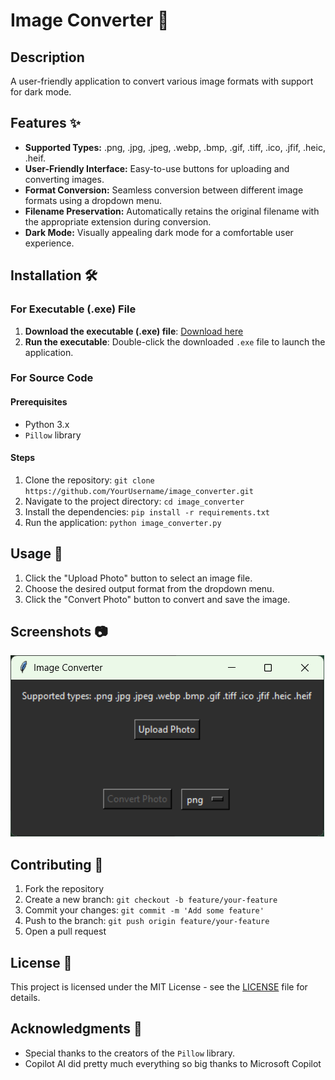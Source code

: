 # Image Converter 🚀

## Description
A user-friendly application to convert various image formats with support for dark mode.

## Features ✨
- **Supported Types:** .png, .jpg, .jpeg, .webp, .bmp, .gif, .tiff, .ico, .jfif, .heic, .heif.
- **User-Friendly Interface:** Easy-to-use buttons for uploading and converting images.
- **Format Conversion:** Seamless conversion between different image formats using a dropdown menu.
- **Filename Preservation:** Automatically retains the original filename with the appropriate extension during conversion.
- **Dark Mode:** Visually appealing dark mode for a comfortable user experience.

## Installation 🛠️

### For Executable (.exe) File
1. **Download the executable (.exe) file**: [Download here]([URL](https://github.com/JethiYippee/image_converter/releases/tag/Release))
2. **Run the executable**: Double-click the downloaded `.exe` file to launch the application.

### For Source Code
#### Prerequisites
- Python 3.x
- `Pillow` library

#### Steps
1. Clone the repository: `git clone https://github.com/YourUsername/image_converter.git`
2. Navigate to the project directory: `cd image_converter`
3. Install the dependencies: `pip install -r requirements.txt`
4. Run the application: `python image_converter.py`

## Usage 📸
1. Click the "Upload Photo" button to select an image file.
2. Choose the desired output format from the dropdown menu.
3. Click the "Convert Photo" button to convert and save the image.

## Screenshots 📷
![Screenshot](https://github.com/JethiYippee/image_converter/blob/master/image_converter_screenshot.png?raw=true)

## Contributing 🤝
1. Fork the repository
2. Create a new branch: `git checkout -b feature/your-feature`
3. Commit your changes: `git commit -m 'Add some feature'`
4. Push to the branch: `git push origin feature/your-feature`
5. Open a pull request

## License 📄
This project is licensed under the MIT License - see the [LICENSE](https://github.com/JethiYippee/image_converter/blob/master/LICENSE) file for details.

## Acknowledgments 🙏
- Special thanks to the creators of the `Pillow` library.
- Copilot AI did pretty much everything so big thanks to Microsoft Copilot
